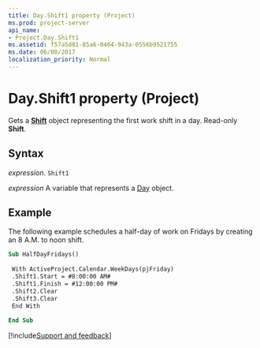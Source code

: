 ```yaml
---
title: Day.Shift1 property (Project)
ms.prod: project-server
api_name:
- Project.Day.Shift1
ms.assetid: f57a5d81-85a6-0464-943a-0556b9521755
ms.date: 06/08/2017
localization_priority: Normal
---
```



# Day.Shift1 property (Project)

Gets a  **[Shift](Project.Shift.md)** object representing the first work shift in a day. Read-only **Shift**.


## Syntax

_expression_. `Shift1`

_expression_ A variable that represents a [Day](./Project.Day.md) object.


## Example

The following example schedules a half-day of work on Fridays by creating an 8 A.M. to noon shift.


```vb
Sub HalfDayFridays() 
 
 With ActiveProject.Calendar.WeekDays(pjFriday) 
 .Shift1.Start = #8:00:00 AM# 
 .Shift1.Finish = #12:00:00 PM# 
 .Shift2.Clear 
 .Shift3.Clear 
 End With 
 
End Sub
```

[!include[Support and feedback](~/includes/feedback-boilerplate.md)]